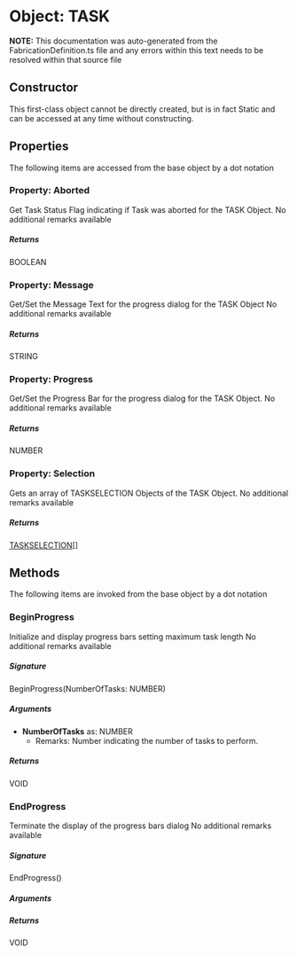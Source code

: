 # Object: TASK
**NOTE:** This documentation was auto-generated from the FabricationDefinition.ts file and any errors within this text needs to be resolved within that source file
## Constructor
This first-class object cannot be directly created, but is in fact Static and can be accessed at any time without constructing.
## Properties
The following items are accessed from the base object by a dot notation
### Property: Aborted
Get Task Status Flag indicating if Task was aborted for the TASK Object.
No additional remarks available
##### Returns
BOOLEAN
### Property: Message
Get/Set the Message Text for the progress dialog for the TASK Object
No additional remarks available
##### Returns
STRING
### Property: Progress
Get/Set the Progress Bar for the progress dialog for the TASK Object.
No additional remarks available
##### Returns
NUMBER
### Property: Selection
Gets an array of TASKSELECTION Objects of the TASK Object.
No additional remarks available
##### Returns
[TASKSELECTION](https://github.com/AgileBIM/FabCOD/blob/main/docs/wiki/TASKSELECTION-SubObject.md)[]
## Methods
The following items are invoked from the base object by a dot notation
### BeginProgress
Initialize and display progress bars setting maximum task length
No additional remarks available
##### Signature
BeginProgress(NumberOfTasks: NUMBER)
##### Arguments
- **NumberOfTasks** as: NUMBER
  - Remarks: Number indicating the number of tasks to perform.
##### Returns
VOID
### EndProgress
Terminate the display of the progress bars dialog
No additional remarks available
##### Signature
EndProgress()
##### Arguments
##### Returns
VOID
